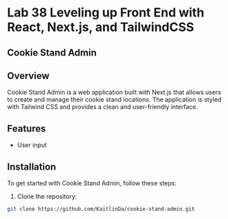 # Lab 38 Leveling up Front End with React, Next.js, and TailwindCSS

## Cookie Stand Admin

## Overview
Cookie Stand Admin is a web application built with Next.js that allows users to create and manage their cookie stand locations. The application is styled with Tailwind CSS and provides a clean and user-friendly interface.

## Features
- User input

## Installation

To get started with Cookie Stand Admin, follow these steps:

1. Clone the repository:

```bash
git clone https://github.com/KaitlinDa/cookie-stand-admin.git

